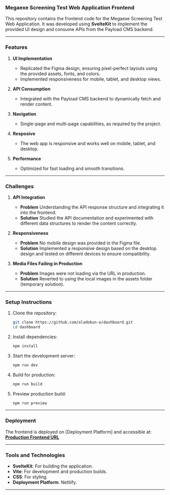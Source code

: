 ### Megaexe Screening Test Web Application Frontend

This repository contains the frontend code for the Megaexe Screening Test Web Application. It was developed using **SvelteKit** to implement the provided UI design and consume APIs from the Payload CMS backend.

---

### Features
1. **UI Implementation**  
   - Replicated the Figma design, ensuring pixel-perfect layouts using the provided assets, fonts, and colors.  
   - Implemented responsiveness for mobile, tablet, and desktop views.

2. **API Consumption**  
   - Integrated with the Payload CMS backend to dynamically fetch and render content.

3. **Navigation**  
   - Single-page and multi-page capabilities, as required by the project.

4. **Resposive**
    - The web app is responsive and works well on mobile, tablet, and desktop.    

5. **Performance**  
   - Optimized for fast loading and smooth transitions.

---

### Challenges
1. **API Integration**  
   - **Problem** Understanding the API response structure and integrating it into the frontend.  
   - **Solution** Studied the API documentation and experimented with different data structures to render the content correctly.

2. **Responsiveness**
    - **Problem** No mobile design was provided in the Figma file.
    - **Solution** Implemented a responsive design based on the desktop design and tested on different devices to ensure compatibility.

3. **Media Files Failing in Production**
    - **Problem** Images were not loading via the URL in production.
    - **Solution** Reverted to using the local images in the assets folder (temporary solution).

---


### Setup Instructions
1. Clone the repository:  
   ```bash
   git clone https://github.com/oladokun-o/dashboard.git
   cd dashboard
   ```

2. Install dependencies:  
   ```bash
   npm install
   ```

3. Start the development server:  
   ```bash
   npm run dev
   ```

5. Build for production:  
   ```bash
   npm run build
   ```

6. Preview production build:  
   ```bash
   npm run preview
   ```

---

### Deployment
The frontend is deployed on [Deployment Platform] and accessible at:  
[**Production Frontend URL**](https://payload-cms-megexe-production.up.railway.app/)

---

### Tools and Technologies
- **SvelteKit**: For building the application.
- **Vite**: For development and production builds.
- **CSS**: For styling.
- **Deployment Platform**: Netliify.

---

